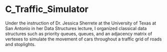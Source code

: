 # C_Traffic_Simulator

Under the instruction of Dr. Jessica Sherrete at the University of Texas at San Antonio in her Data Structures lecture, I organized classical data structures such as priority queues, queues, and an adjacency matrix of vertexes to simulate the movement of cars throughout a traffic grid of roads and stoplights.
